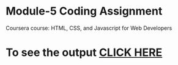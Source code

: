 
# Module-5 Coding Assignment

Coursera course: HTML, CSS, and Javascript for Web Developers

# To see the output [CLICK HERE](https://gokulravikumar1998.github.io/Coursera-HTML-CSS-and-JavaScript-for-Web-Developers/assignments/module5_assignments/index.html)
